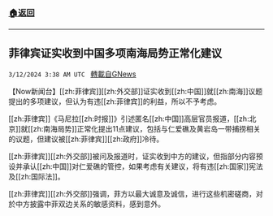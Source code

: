 ###  [:house:返回](README.md)
---


## 菲律宾证实收到中国多项南海局势正常化建议
`3/12/2024 3:38 AM UTC ` [轉載自GNews](https://gnews.org/articles/2386107)

【Now新闻台】[[zh:菲律宾]][[zh:外交部]]证实收到[[zh:中国]]就[[zh:南海]]议题提出的多项建议，但认为有违[[zh:菲律宾]]的利益，所以不予考虑。

[[zh:菲律宾]]《马尼拉[[zh:时报]]》引述匿名[[zh:中国]]高层官员报道，[[zh:北京]]就[[zh:南海局势]]正常化提出11点建议，包括与仁爱礁及黄岩岛一带捕捞相关的议题，但建议被[[zh:菲律宾]][[zh:政府]]冷待。

[[zh:菲律宾]][[zh:外交部]]被问及报道时，证实收到中方的建议，但指部分内容预设并承认[[zh:中国]]对仁爱礁的管控，如果考虑有关建议，将有违[[zh:国家]]宪法及[[zh:国际法]]。

[[zh:菲律宾]][[zh:外交部]]强调，菲方以最大诚意及诚信，进行这些机密磋商，对於中方披露中菲双边关系的敏感资料，感到意外。
